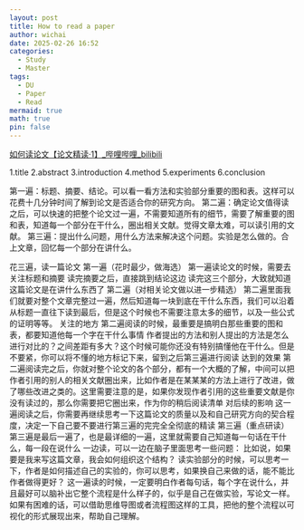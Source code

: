 ```yaml
---
layout: post
title: How to read a paper
author: wichai
date: 2025-02-26 16:52
categories:
  - Study
  - Master
tags:
  - DU
  - Paper
  - Read
mermaid: true
math: true
pin: false
---
```

[如何读论文【论文精读·1】\_哔哩哔哩\_bilibili](https://www.bilibili.com/video/BV1H44y1t75x/?vd_source=b77c2cc0c1a7a74841fabe98516e5705)

1.title
2.abstract
3.introduction
4.method
5.experiments
6.conclusion

第一遍：标题、摘要、结论。可以看一看方法和实验部分重要的图和表。这样可以花费十几分钟时间了解到论文是否适合你的研究方向。
第二遍：确定论文值得读之后，可以快速的把整个论文过一遍，不需要知道所有的细节，需要了解重要的图和表，知道每一个部分在干什么，圈出相关文献。觉得文章太难，可以读引用的文献。
第三遍：提出什么问题，用什么方法来解决这个问题。实验是怎么做的。合上文章，回忆每一个部分在讲什么。

花三遍，读一篇论文
第一遍（花时最少，做海选）
第一遍读论文的时候，需要去关注标题和摘要
读完摘要之后，直接跳到结论这边
读完这三个部分，大致就知道这篇论文是在讲什么东西了
第二遍（对相关论文做以进一步精选）
第二遍里面我们就要对整个文章完整过一遍，然后知道每一块到底在干什么东西，我们可以沿着从标题一直往下读到最后，但是这个时候也不需要注意太多的细节，以及一些公式的证明等等。
关注的地方
第二遍阅读的时候，最重要是搞明白那些重要的图和表，都要知道他每一个字在干什么事情
作者提出的方法和别人提出的方法是怎么进行对比的？之间差距有多大？这个时候可能你还没有特别搞懂他在干什么。但是不要紧，你可以将不懂的地方标记下来，留到之后第三遍进行阅读
达到的效果
第二遍阅读完之后，你就对整个论文的各个部分，都有一个大概的了解，中间可以把作者引用的别人的相关文献圈出来，比如作者是在某某某的方法上进行了改进，做了哪些改进之类的。这里需要注意的是，如果你发现作者引用的这些重要文献是你没有读过的，那么你需要把它圈出来，作为你的稍后阅读清单
对后续的影响
这一遍阅读之后，你需要再继续思考一下这篇论文的质量以及和自己研究方向的契合程度，决定一下自己要不要进行第三遍的完完全全彻底的精读
第三遍（重点研读）
第三遍是最后一遍了，也是最详细的一遍，这里就需要自己知道每一句话在干什么，每一段在说什么
一边读，可以一边在脑子里面思考一些问题：
比如说，如果要是我来写这篇文章，我会如何组织这个结构？
读实验部分的时候，可以思考一下，作者是如何描述自己的实验的，你可以思考，如果换自己来做的话，能不能比作者做得更好？
这一遍读的时候，一定要明白作者每句话，每个字在说什么，并且最好可以脑补出它整个流程是什么样子的，似乎是自己在做实验，写论文一样。如果有困难的话，可以借助思维导图或者流程图这样的工具，把他的整个流程以可视化的形式展现出来，帮助自己理解。
